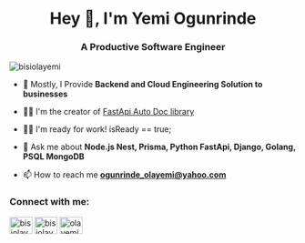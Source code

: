 <h1 align="center">Hey 👋, I'm Yemi Ogunrinde</h1>
<h3 align="center"> A Productive Software Engineer</h3>

<p align="left"> <img src="https://komarev.com/ghpvc/?username=bisiolayemi&label=Profile%20views&color=0e75b6&style=flat" alt="bisiolayemi" /> </p>


- 👯 Mostly, I Provide **Backend and Cloud Engineering Solution to businesses**

- 👨‍💻 I'm the creator of <a href="https://pypi.org/project/fastapi-autodoc/">FastApi Auto Doc library</a>

- 👨‍💻 I'm ready for work! isReady == true;

- 💬 Ask me about **Node.js Nest, Prisma, Python FastApi, Django, Golang, PSQL MongoDB**

- 📫 How to reach me **ogunrinde_olayemi@yahoo.com**

<h3 align="left">Connect with me:</h3>
<p align="left">
<a href="https://dev.to/bisiolayemi" target="blank"><img align="center" src="https://raw.githubusercontent.com/rahuldkjain/github-profile-readme-generator/master/src/images/icons/Social/devto.svg" alt="bisiolayemi" height="30" width="40" /></a>
<a href="https://twitter.com/bisiolayemi1" target="blank"><img align="center" src="https://raw.githubusercontent.com/rahuldkjain/github-profile-readme-generator/master/src/images/icons/Social/twitter.svg" alt="bisiolayemi1" height="30" width="40" /></a>
<a href="https://linkedin.com/in/yemiogunrinde" target="blank"><img align="center" src="https://raw.githubusercontent.com/rahuldkjain/github-profile-readme-generator/master/src/images/icons/Social/linked-in-alt.svg" alt="olayemi-ogunrinde" height="30" width="40" /></a>
</p>

